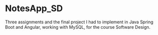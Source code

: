 # NotesApp_SD
Three assignments and the final project I had to implement in Java Spring Boot and Angular,
working with MySQL, for the course Software Design.
